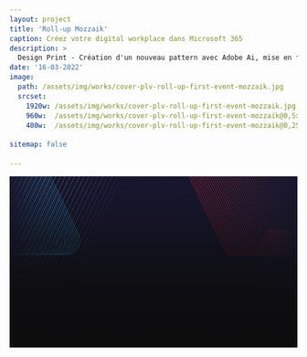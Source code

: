 ```yaml
---
layout: project
title: 'Roll-up Mozzaik'
caption: Créez votre digital workplace dans Microsoft 365
description: > 
  Design Print - Création d'un nouveau pattern avec Adobe Ai, mise en forme + BAT
date: '16-03-2022'
image: 
  path: /assets/img/works/cover-plv-roll-up-first-event-mozzaik.jpg
  srcset: 
    1920w: /assets/img/works/cover-plv-roll-up-first-event-mozzaik.jpg
    960w:  /assets/img/works/cover-plv-roll-up-first-event-mozzaik@0,5x.jpg
    480w:  /assets/img/works/cover-plv-roll-up-first-event-mozzaik@0,25x.jpg

sitemap: false

---
```


![Design pattern sous Ai 2023](/assets/img/works/pattern-roll-up-mozzaik.jpg)